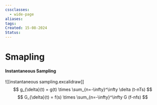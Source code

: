 ```yaml
---
cssclasses:
  - wide-page
aliases: 
tags: 
Created: 15-08-2024
Status:
---
```

# Smapling

#### Instantaneous Sampling
![[instantaneous sampling.excalidraw]]
$$
g_{\delta}(t) = g(t) \times \sum_{n=-\infty}^\infty \delta (t-nTs)
$$
$$
G_{\delta}(t) = f(s) \times \sum_{n=-\infty}^\infty G (f-nfs)
$$

